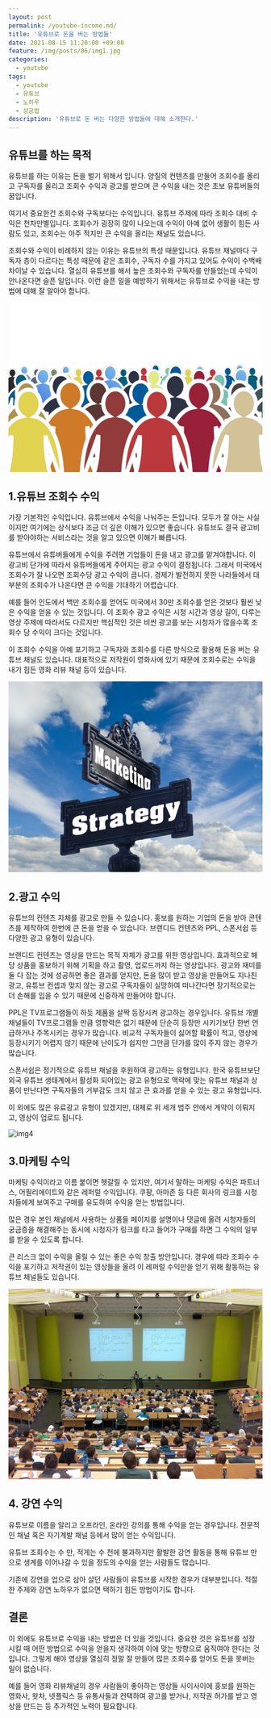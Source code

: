 ```yaml
---
layout: post
permalink: /youtube-income.md/
title: '유튜브로 돈을 버는 방법들'
date: 2021-08-15 11:20:00 +09:00
feature: /img/posts/06/img1.jpg
categories:
  - youtube
tags:
  - youtube
  - 유튜브
  - 노하우
  - 성공법
description: '유튜브로 돈 버는 다양한 방법들에 대해 소개한다.'
---
```




<h2>유튜브를 하는 목적</h2>

  유튜브를 하는 이유는 돈을 벌기 위해서 입니다. 양질의 컨텐츠를 만들어 조회수를 올리고 구독자를 올리고 조회수 수익과 광고를 받으며 큰 수익을 내는 것은 초보 유튜버들의 꿈입니다.

  여기서 중요한건 조회수와 구독보다는 수익입니다. 유튜브 주제에 따라 조회수 대비 수익은 천차만별입니다. 조회수가 굉장히 많이 나오는데 수익이 아예 없어 생활이 힘든 사람도 있고, 조회수는 아주 적지만 큰 수익을 올리는 채널도 있습니다.

  조회수와 수익이 비례하지 않는 이유는 유튜브의 특성 때문입니다. 유튜브 채널마다 구독자 층이 다르다는 특성 때문에 같은 조회수, 구독자 수를 가지고 있어도 수익이 수백배 차이날 수 있습니다. 열심히 유튜브를 해서 높은 조회수와 구독자를 만들었는데 수익이 안나온다면 슬픈 일입니다. 이런 슬픈 일을 예방하기 위해서는 유튜브로 수익을 내는 방법에 대해 잘 알아야 합니다.


![img2](/img/posts/06/img2.jpg)

  <h2>1.유튜브 조회수 수익</h2>

  가장 기본적인 수익입니다. 유튜브에서 수익을 나눠주는 돈입니다. 모두가 잘 아는 사실이지만 여기에는 상식보다 조금 더 깊은 이해가 있으면 좋습니다. 유튜브도 결국 광고비를 받아야하는 서비스라는 것을 알고 있으면 이해가 빠릅니다.

  유튜브에서 유튜버들에게 수익을 주려면 기업들이 돈을 내고 광고를 맡겨야합니다. 이 광고비 단가에 따라서 유튜버들에게 주어지는 광고 수익이 결정됩니다. 그래서 미국에서 조회수가 잘 나오면 조회수당 광고 수익이 큽니다. 경제가 발전하지 못한 나라들에서 대부분의 조회수가 나온다면 큰 수익을 기대하기 어렵습니다.

  예를 들어 인도에서 백만 조회수를 얻어도 미국에서 30만 조회수를 얻은 것보다 훨씬 낮은 수익을 얻을 수 있는 것입니다. 이 조회수 광고 수익은 시청 시간과 영상 길이, 다루는 영상 주제에 따라서도 다르지만 핵심적인 것은 비싼 광고를 보는 시청자가 많을수록 조회수 당 수익이 크다는 것입니다.

  이 조회수 수익을 아예 포기하고 구독자와 조회수를 다른 방식으로 활용해 돈을 버는 유튜브 채널도 있습니다. 대표적으로 저작원이 영화사에 있기 때문에 조회수로는 수익을 내기 힘든 영화 리뷰 채널 등이 있습니다.

![img3](/img/posts/06/img3.jpg)

  <h2>2.광고 수익</h2>

  유튜브의 컨텐츠 자체를 광고로 만들 수 있습니다. 홍보를 원하는 기업의 돈을 받아 콘텐츠를 제작하여 한번에 큰 돈을 얻을 수 있습니다. 브랜디드 컨텐츠와 PPL, 스폰서쉽 등 다양한 광고 유형이 있습니다.

  브랜디드 컨텐츠는 영상을 만드는 목적 자체가 광고를 위한 영상입니다. 효과적으로 해당 상품을 홍보하기 위해 기획을 하고 촬영, 업로드까지 하는 영상입니다. 광고와 재미를 둘 다 잡는 것에 성공하면 좋은 결과를 얻지만, 돈을 많이 받고 영상을 만들어도 지나친 광고, 유튜브 컨셉과 맞지 않는 광고로 구독자들이 실망하여 떠나간다면 장기적으로는 더 손해를 입을 수 있기 때문에 신중하게 만들어야 합니다.

  PPL은 TV프로그램들이 하듯 제품을 살짝 등장시켜 광고하는 경우입니다. 유튜브 개별 채널들이 TV프로그램들 만큼 영향력은 없기 때문에 단순히 등장만 시키기보단 한번 언급하거나 주목시키는 경우가 많습니다. 비교적 구독자들이 싫어할 확률이 적고, 영상에 등장시키기 어렵지 않기 때문에 난이도가 쉽지만 그만큼 단가를 많이 주지 않는 경우가 많습니다.

  스폰서쉽은 정기적으로 유튜브 채널을 후원하여 광고하는 유형입니다. 한국 유튜브보단 외국 유튜브 생태계에서 활성화 되어있는 광고 유형으로 맥락에 맞는 유튜브 채널과 상품이 만난다면 구독자들의 거부감도 크지 않고 큰 효과를 얻을 수 있는 광고 유형입니다.

  이 외에도 많은 유료광고 유형이 있겠지만, 대체로 위 세개 범주 안에서 계약이 이뤄지고, 영상이 업로드 됩니다.

![img4](/img/posts/06/img4.jpg)

  <h2>3.마케팅 수익</h2>

  마케팅 수익이라고 이름 붙이면 헷갈릴 수 있지만, 여기서 말하는 마케팅 수익은 파트너스, 어필리에이트와 같은 레퍼럴 수익입니다. 쿠팡, 아마존 등 다른 회사의 링크를 시청자들에게 보여주고 구매를 유도하여 수익을 얻는 방법입니다.

  많은 경우 본인 채널에서 사용하는 상품들 페이지를 설명이나 댓글에 올려 시청자들의 궁금증을 해결해주는 동시에 시청자가 링크를 타고 들어가 구매를 하면 그 수익의 일부를 받을 수 있도록 합니다.

  큰 리스크 없이 수익을 올릴 수 있는 좋은 수익 창출 방안입니다. 경우에 따라 조회수 수익을 포기하고 저작권이 있는 영상들을 올려 이 레퍼럴 수익만을 얻기 위해 활동하는 유튜브 채널들도 있습니다.

![img5](/img/posts/06/img5.jpg)

  <h2>4. 강연 수익</h2>

  유튜브로 이름을 알리고 오프라인, 온라인 강의를 통해 수익을 얻는 경우입니다. 전문적인 채널 혹은 자기계발 채널 등에서 많이 얻는 수익입니다.

  유튜브 조회수는 수 만, 적게는 수 천에 불과하지만 활발한 강연 활동을 통해 유튜브 만으로 생계를 이어나갈 수 있을 정도의 수익을 얻는 사람들도 많습니다.

  기존에 강연을 업으로 삼아 살던 사람들이 유튜브를 시작한 경우가 대부분입니다. 적절한 주제와 강연 노하우가 없으면 택하기 힘든 방법이기도 합니다.



  <h2>결론</h2>

  이 외에도 유튜브로 수익을 내는 방법은 더 있을 것입니다. 중요한 것은 유튜브를 성장 시킬 때 어떤 방법으로 수익을 얻을지 생각하여 이에 맞는 방향으로 움직여야 한다는 것입니다. 그렇게 해야 영상을 열심히 정말 잘 만들어 많은 조회수를 얻어도 돈을 못버는 일이 없습니다.

  예를 들어 영화 리뷰채널의 경우 사람들이 좋아하는 영상들 사이사이에 홍보를 원하는 영화사, 왓차, 넷플릭스 등 유통사들과 컨택하여 광고를 받거나, 저작권 허가를 받고 영상을 만드는 등 추가적인 노력이 필요합니다.
